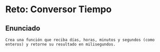 # Reto: Conversor Tiempo

## Enunciado

```text
Crea una función que reciba días, horas, minutos y segundos (como enteros) y retorne su resultado en milisegundos.
```